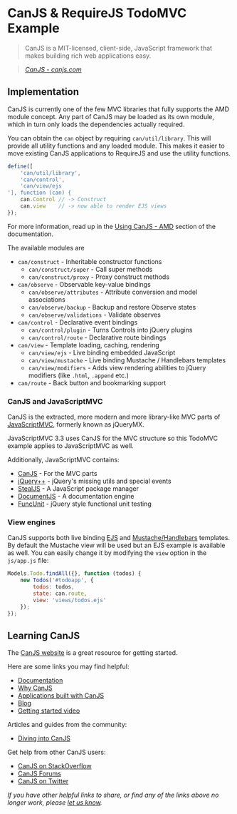 # CanJS & RequireJS TodoMVC Example

> CanJS is a MIT-licensed, client-side, JavaScript framework that makes building rich web applications easy.

> _[CanJS - canjs.com](http://canjs.com)_


## Implementation

CanJS is currently one of the few MVC libraries that fully supports the AMD module concept. Any part of CanJS may be loaded as its own module, which in turn only loads the dependencies actually required.

You can obtain the `can` object by requiring `can/util/library`. This will provide all utility functions and any loaded module. This makes it easier to move existing CanJS applications to RequireJS and use the utility functions.

```javascript
define([
	'can/util/library',
	'can/control',
	'can/view/ejs
'], function (can) {
	can.Control // -> Construct
	can.view    // -> now able to render EJS views
});
```

For more information, read up in the [Using CanJS - AMD](http://canjs.us/#using_canjs-amd) section of the
documentation.

The available modules are

- `can/construct` - Inheritable constructor functions
  - `can/construct/super` - Call super methods
  - `can/construct/proxy` - Proxy construct methods
- `can/observe` - Observable key-value bindings
  - `can/observe/attributes` - Attribute conversion and model associations
  - `can/observe/backup` - Backup and restore Observe states
  - `can/observe/validations` - Validate observes
- `can/control` - Declarative event bindings
  - `can/control/plugin` - Turns Controls into jQuery plugins
  - `can/control/route` - Declarative route bindings
- `can/view` - Template loading, caching, rendering
  - `can/view/ejs` - Live binding embedded JavaScript
  - `can/view/mustache` - Live binding Mustache / Handlebars templates
  - `can/view/modifiers` - Adds view rendering abilities to jQuery modifiers (like `.html`, `.append` etc.)
- `can/route` - Back button and bookmarking support


### CanJS and JavaScriptMVC

CanJS is the extracted, more modern and more library-like MVC parts of [JavaScriptMVC](http://javascriptmvc.com), formerly known as jQueryMX.

JavaScriptMVC 3.3 uses CanJS for the MVC structure so this TodoMVC example applies to JavaScriptMVC as well.

Additionally, JavaScriptMVC contains:

- [CanJS](http://canjs.com) - For the MVC parts
- [jQuery++](http://jquerypp.com) - jQuery's missing utils and special events
- [StealJS](http://javascriptmvc.com/docs.html#!stealjs) - A JavaScript package manager
- [DocumentJS](http://javascriptmvc.com/docs.html#!DocumentJS) - A documentation engine
- [FuncUnit](http://funcunit.com) - jQuery style functional unit testing


### View engines

CanJS supports both live binding [EJS](http://canjs.us/#can_ejs) and [Mustache/Handlebars](http://canjs.us/#can_mustache)
templates. By default the Mustache view will be used but an EJS example is available as well.
You can easily change it by modifying the `view` option in the `js/app.js` file:

```js
Models.Todo.findAll({}, function (todos) {
	new Todos('#todoapp', {
		todos: todos,
		state: can.route,
		view: 'views/todos.ejs'
	});
});
```


## Learning CanJS

The [CanJS website](http://canjs.com) is a great resource for getting started.

Here are some links you may find helpful:

* [Documentation](http://donejs.com/docs.html#!canjs)
* [Why CanJS](http://canjs.com/#why_canjs)
* [Applications built with CanJS](http://canjs.com/#examples)
* [Blog](http://bitovi.com/blog/tag/canjs)
* [Getting started video](http://www.youtube.com/watch?v=GdT4Oq6ZQ68)

Articles and guides from the community:

* [Diving into CanJS](http://net.tutsplus.com/tutorials/javascript-ajax/diving-into-canjs)

Get help from other CanJS users:

* [CanJS on StackOverflow](http://stackoverflow.com/questions/tagged/canjs)
* [CanJS Forums](http://forum.javascriptmvc.com/#Forum/canjs)
* [CanJS on Twitter](http://twitter.com/canjs)

_If you have other helpful links to share, or find any of the links above no longer work, please [let us know](https://github.com/tastejs/todomvc/issues)._
